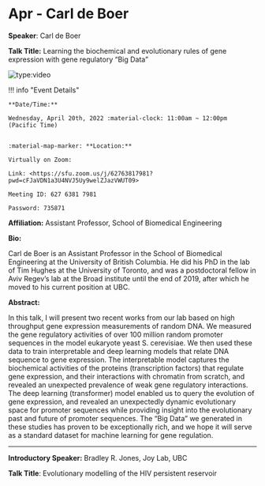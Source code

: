 # Apr - Carl de Boer

**Speaker**: Carl de Boer

**Talk Title:** Learning the biochemical and evolutionary rules of gene expression with gene regulatory “Big Data”

![type:video](https://www.youtube.com/embed/gkWBOfqXeyA)

!!! info "Event Details"
    
    
    **Date/Time:**
    
    Wednesday, April 20th, 2022 :material-clock: 11:00am ~ 12:00pm (Pacific Time)
    
    
    :material-map-marker: **Location:**
    
    Virtually on Zoom:
    
    Link: <https://sfu.zoom.us/j/62763817981?pwd=cFJaVDN1a3U4NVJ5Uy9welZJazVWUT09>
    
    Meeting ID: 627 6381 7981
    
    Password: 735871

**Affiliation:** Assistant Professor, School of Biomedical Engineering

**Bio:**

Carl de Boer is an Assistant Professor in the School of Biomedical Engineering at the University of British Columbia. He did his PhD in the lab of Tim Hughes at the University of Toronto, and was a postdoctoral fellow in Aviv Regev’s lab at the Broad institute until the end of 2019, after which he moved to his current position at UBC.

**Abstract:**

In this talk, I will present two recent works from our lab based on high throughput gene expression measurements of random DNA. We measured the gene regulatory activities of over 100 million random promoter sequences in the model eukaryote yeast S. cerevisiae. We then used these data to train interpretable and deep learning models that relate DNA sequence to gene expression. The interpretable model captures the biochemical activities of the proteins (transcription factors) that regulate gene expression, and their interactions with chromatin from scratch, and revealed an unexpected prevalence of weak gene regulatory interactions. The deep learning (transformer) model enabled us to query the evolution of gene expression, and revealed an unexpectedly dynamic evolutionary space for promoter sequences while providing insight into the evolutionary past and future of promoter sequences. The “Big Data” we generated in these studies has proven to be exceptionally rich, and we hope it will serve as a standard dataset for machine learning for gene regulation.

---

**Introductory Speaker:** Bradley R. Jones, Joy Lab, UBC

**Talk Title**: Evolutionary modelling of the HIV persistent reservoir

